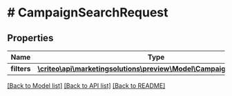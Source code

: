 # # CampaignSearchRequest

## Properties

Name | Type | Description | Notes
------------ | ------------- | ------------- | -------------
**filters** | [**\criteo\api\marketingsolutions\preview\Model\CampaignSearchFilters**](CampaignSearchFilters.md) |  | [optional]

[[Back to Model list]](../../README.md#models) [[Back to API list]](../../README.md#endpoints) [[Back to README]](../../README.md)
